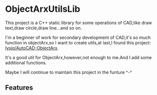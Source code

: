 ObjectArxUtilsLib
=================

This project is a C++ static library for some operations of CAD,like draw text,draw circle,draw line...and so on.  

I'm a beginner of work for secondary development of CAD,it's so much function in objectArx,so I want to create utils,at last,I found this project: [lysjq/AutoCAD-ObjectArx](http://example.com).

It's a good util for ObjectArx,however,not enough to me.And I add some additional functions.

Maybe I will continue to maintain this project in the funture ^-^

Features
--------
